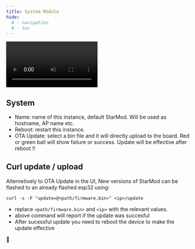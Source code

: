 ```yaml
---
title: System Module
hide:
  # - navigation
  # - toc
---
```



<video width="248" autoplay><source src="https://github.com/ewowi/StarDocs/assets/1737159/212f8043-cf2c-480a-bae9-96c16674b412" type="video/mp4"></video>

## System

* Name: name of this instance, default StarMod. Will be used as hostname, AP name etc.
* Reboot: restart this instance.
* OTA Update: select a bin file and it will directly upload to the board. Red or green ball will show failure or success. Update will be effective after reboot !!

## Curl update / upload

Alternetively to OTA Update in the UI, New versions of StarMod can be flashed to an already flashed esp32 using:

```
curl -s -F "update=@<path/firmware.bin>" <ip>/update
```

* replace ```<path/firmware.bin>``` and ```<ip>``` with the relevant values.
* above command will report if the update was succesful
* After sucessful update you need to reboot the device to make the update effective


🚧
